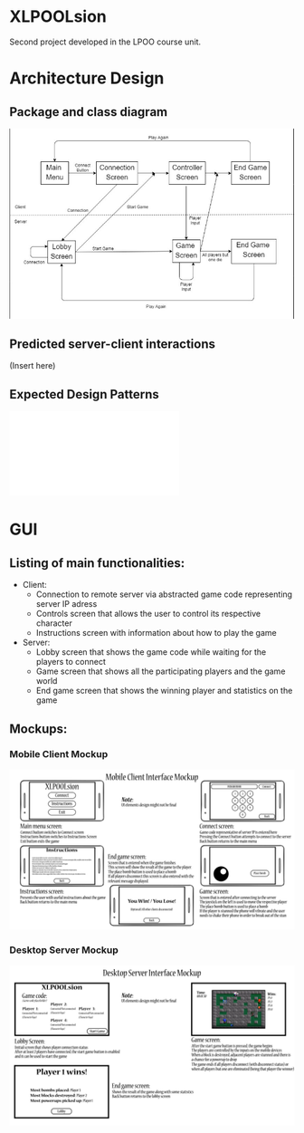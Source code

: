 # XLPOOLsion
Second project developed in the LPOO course unit.

# Architecture Design

## Package and class diagram
![Link to PDF](other/UML/DesignUML.jpg "Package and Class UML")

## Predicted server-client interactions
(Insert here)

## Expected Design Patterns
![Link to PDF](other/latex-pdfs/design_patterns.pdf "Expected Design Patterns PDF")


# GUI
## Listing of main functionalities:
* Client:
  * Connection to remote server via abstracted game code representing server IP adress
  * Controls screen that allows the user to control its respective character
  * Instructions screen with information about how to play the game
* Server:
  * Lobby screen that shows the game code while waiting for the players to connect
  * Game screen that shows all the participating players and the game world
  * End game screen that shows the winning player and statistics on the game

## Mockups:

### Mobile Client Mockup
![Mobile Client Mockup](other/mockups/client/mobile_client_full_mockup.png?raw=true "Mobile Client Mockup")


### Desktop Server Mockup
![Desktop Server Mockup](other/mockups/server/desktop_server_full_mockup.png?raw=true "Desktop Server Mockup")
